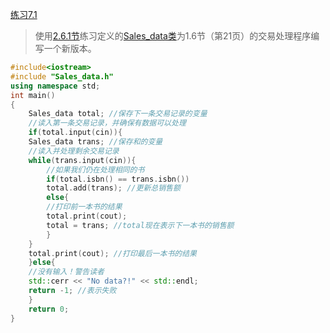 [练习7.1](https://github.com/CharlesHe21/Cpp-Primer-Exercises-5th-ed/blob/master/ch07/ex7_1.cpp)

>使用[2.6.1节](https://github.com/CharlesHe21/Cpp-Primer-Exercises-5th-ed/blob/master/ch02/README.md)练习定义的[Sales_data类](https://github.com/CharlesHe21/Cpp-Primer-Exercises-5th-ed/blob/master/ch02/ex2_40.cpp)为1.6节（第21页）的交易处理程序编写一个新版本。

```cpp
#include<iostream>
#include "Sales_data.h"
using namespace std;
int main()
{
    Sales_data total; //保存下一条交易记录的变量
    //读入第一条交易记录，并确保有数据可以处理
    if(total.input(cin)){
	Sales_data trans; //保存和的变量
	//读入并处理剩余交易记录
	while(trans.input(cin)){
	    //如果我们仍在处理相同的书
	    if(total.isbn() == trans.isbn())
		total.add(trans); //更新总销售额
	    else{
		//打印前一本书的结果
		total.print(cout);
		total = trans; //total现在表示下一本书的销售额
	    }
	}
	total.print(cout); //打印最后一本书的结果
    }else{
	//没有输入！警告读者
	std::cerr << "No data?!" << std::endl;
	return -1; //表示失败
    }
    return 0;
}
```
